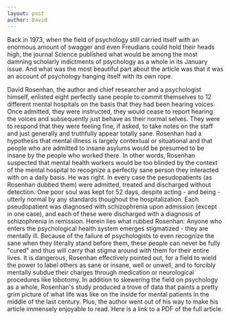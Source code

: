 ```yaml
---
layout: post
author: David
---
```

Back in 1973, when the field of psychology still carried itself with an enormous amount of swagger and even Freudians could hold their heads high, the journal Science published what would be among the most damning scholarly indictments of psychology as a whole in its January issue. And what was the most beautiful part about the article was that it was an account of psychology hanging itself with its own rope.

David Rosenhan, the author and chief researcher and a psychologist himself, enlisted eight perfectly sane people to commit themselves to 12 different mental hospitals on the basis that they had been hearing voices. Once admitted, they were instructed, they would cease to report hearing the voices and subsequently just behave as their normal selves. They were to respond that they were feeling fine, if asked, to take notes on the staff and just generally and truthfully appear totally sane. Rosenhan had a hypothesis that mental illness is largely contextual or situational and that people who are admitted to insane asylums would be presumed to be insane by the people who worked there. In other words, Rosenhan suspected that mental health workers would be too blinded by the context of the mental hospital to recognize a perfectly sane person they interacted with on a daily basis. He was right. In every case the pesudopatients (as Rosenhan dubbed them) were admitted, treated and discharged without detection. One poor soul was kept for 52 days, despite acting - and being - utterly normal by any standards thoughout the hospitalization. Each pseudopatient was diagnosed with schizophrenia upon admission (except in one case), and each of these were discharged with a diagnosis of schizophrenia in remission. Herein lies what rubbed Rosenhan: Anyone who enters the psychological health system emerges stigmatized - they are mentally ill. Because of the failure of psychologists to even recognize the sane when they literally stand before them, these people can never be fully "cured" and thus will carry that stigma around with them for their entire lives. It is dangerous, Rosenhan effectively pointed out, for a field to wield the power to label others as sane or insane, well or unwell, and to forcibly mentally subdue their charges through medication or neurological procedures like lobotomy. In addition to skewering the field on psychology as a whole, Rosenhan's study produced a trove of data that paints a pretty grim picture of what life was like on the inside for mental patients in the middle of the last century. Plus, the author went out of his way to make his article immensely enjoyable to read. Here is a link to a PDF of the full article.